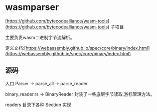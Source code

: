 # wasmparser
[https://github.com/bytecodealliance/wasm-tools](https://github.com/bytecodealliance/wasm-tools) 子项目

主要负责wasm二进制字节流解析。

定义文档:[https://webassembly.github.io/spec/core/binary/index.html](https://webassembly.github.io/spec/core/binary/index.html)

## 源码
  入口 Parser -> parse_all -> parse_reader
  
  binary_reader.rs -> BinaryReader 封装了一些底层字节读取,游标管理方法。
  
  readers 目录下各种 Section 实现